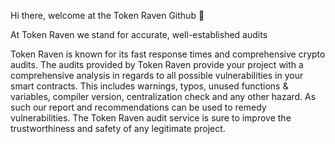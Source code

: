 Hi there, welcome at the Token Raven Github 👋

At Token Raven we stand for accurate, well-established audits

Token Raven is known for its fast response times and comprehensive crypto audits. 
The audits provided by Token Raven provide your project with a comprehensive analysis in regards to all possible vulnerabilities in your smart contracts. 
This includes warnings, typos, unused functions & variables, compiler version, centralization check and any other hazard. 
As such our report and recommendations can be used to remedy vulnerabilities.
The Token Raven audit service is sure to improve the trustworthiness and safety of any legitimate project.
